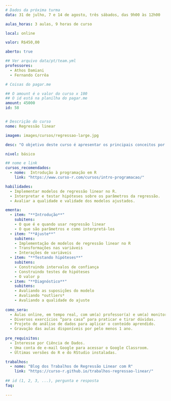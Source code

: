 ```yaml
---
# Dados da próxima turma
data: 31 de julho, 7 e 14 de agosto, três sábados, das 9h00 às 12h00

aulas_horas: 3 aulas, 9 horas de curso

local: online

valor: R$450,00

aberto: true

## Ver arquivo data/pt/team.yml
professores:
  - Athos Damiani
  - Fernando Corrêa

# Coisas do pagar.me

## O amount é o valor do curso x 100
## O id está na planilha do pagar.me
amount: 45000
id: 58


# Descrição do curso
nome: Regressão linear

imagem: images/cursos/regressao-large.jpg

desc: "O objetivo deste curso é apresentar os principais conceitos por trás da regressão linear, discutindo quando é razoável aplicar essa técnica e como ajustá-la utilizando o R. Também vamos abordar interpretação de parâmetros, testes de hipóteses e técnicas para avaliar se nossos modelos estão bem ajustados."

nivel: básico

## nome e link
cursos_recomendados:
  - nome:  Introdução à programação em R
    link: "https://www.curso-r.com/cursos/intro-programacao/"

habilidades:
  - Implementar modelos de regressão linear no R.
  - Interpretar e testar hipóteses sobre os parâmetros da regressão.
  - Avaliar a qualidade e validade dos modelos ajustados.

ementa: 
  - item: "**Introdução**"
    subitens: 
    - O que é e quando usar regressão linear
    - O que são parâmetros e como interpretá-los
  - item: "**Ajuste**"
    subitens: 
    - Implementação de modelos de regressão linear no R
    - Transformações nas variáveis
    - Interações de variáveis
  - item: "**Testando hipóteses**"
    subitens:
    - Construindo intervalos de confiança
    - Construindo testes de hipóteses
    - O valor p
  - item: "**Diagnóstico**"
    subitens:
    - Avaliando as suposições do modelo
    - Avaliando *outliers*
    - Avaliando a qualidade do ajuste
    
como_sera: 
  - Aulas online, em tempo real, com um(a) professor(a) e um(a) monitor(a).
  - Diversos exercícios “para casa” para praticar e tirar dúvidas.
  - Projeto de análise de dados para aplicar o conteúdo aprendido.
  - Gravação das aulas disponíveis por pelo menos 1 ano.
  
pre_requisitos:
  - Interesse por Ciência de Dados.
  - Uma conta de e-mail Google para acessar o Google Classroom.
  - Últimas versões do R e do RStudio instaladas.

trabalhos:
  - nome: "Blog dos Trabalhos de Regressão Linear com R"
    link: "https://curso-r.github.io/trabalhos-regressao-linear/"
    
## id (1, 2, 3, ...), pergunta e resposta
faq:
  
---
```



